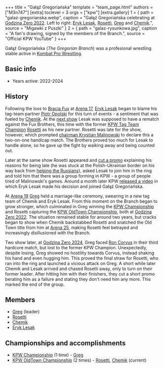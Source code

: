 +++
title = "Gałąź Gregoriańska"
template = "team_page.html"
authors = ["M3n747"]
[extra]
toclevel = 3
orgs = ["kpw"]
[extra.gallery]
1 = { path = "galaz-gregorianska.webp", caption = "Gałąź Gregoriańska celebrating at [Godzina Zero 2022](@/e/kpw/2022-09-17-kpw-godzina-zero-2022.md). Left to right: [Eryk Lesak](@/w/eryk-lesak.md), [Rosetti](@/w/rosetti.md), [Greg](@/w/greg.md) and [Chemik](@/w/chemik.md).", source = "Migawki z Puszki" }
2 = { path = "galaz-rysunkowa.jpg", caption = "A fan's drawing, signed by the members of the Branch.", source = "Official KPW YouTube" }
+++

Gałąź Gregoriańska (_The Gregorian Branch_) was a profesional wrestling stable active in [Kombat Pro Wrestling](@/o/kpw.md).

## Basic info

* Years active: 2022-2024

## History

Following the loss to [Bracia Fux](@/tt/bracia-fux.md) at [Arena 17](@/e/kpw/2021-08-21-kpw-arena-17.md), [Eryk Lesak](@/w/eryk-lesak.md) began to blame his tag-team partner [Piotr Opolski](@/w/piotr-opolski.md) for this turn of events - a sentiment that was fueled by [Chemik](@/w/chemik.md). At the [next show](@/e/kpw/2022-03-18-kpw-arena-18.md) Lesak was supposed to have a rematch against the Fux Brothers, this time with the former [KPW Tag Team Champion](@/c/kpw-tag-team-championship.md) [Rosetti](@/w/rosetti.md) as his new partner. Rosetti was late for the show, however, which prompted [chairman Krystian Malinowski](@/w/krystian-malinowski.md) to declare this a two-on-one handicap match. The Brothers proved too much for Lesak to handle alone, so he gave up the fight by walking away and being counted out.

Later at the same show Rosetti appeared and [cut a promo][rosetti-tlumaczy] explaining his reasons for being late (he was stuck at the Polish-Ukrainian border on his way back from [helping the Russians][inwazja]), asked Lesak to join him in the ring and told him that there was a group forming in KPW - a group of people tired of Malinowski's games. Around a month later KPW [released a video][decyzja-lesaka] in which Eryk Lesak made his decision and joined Gałąź Gregoriańska.

At [Arena 19](@/e/kpw/2022-06-10-kpw-arena-19.md) [Greg](@/w/greg.md) held a marriage-like ceremony, swearing in a new tag team of Chemik and Eryk Lesak. From this moment on the Branch began to grow stronger, which culminated in Greg winning the [KPW Championship](@/c/kpw-championship.md) and Rosetti capturing the [KPW OldTown Championship](@/c/kpw-old-town-championship.md), both at [Godzina Zero 2022](@/e/kpw/2022-09-17-kpw-godzina-zero-2022.md). The situation remained stable for around two years, but cracks began to show when Chemik backstabbed Rosetti and snatched the Old Town title from him at [Arena 25](@/e/kpw/2024-05-17-kpw-arena-25.md), making Rosetti feel betrayed and increasingly disillusioned with the Branch.

Two show later, at [Godzina Zero 2024](@/e/kpw/2024-09-07-kpw-godzina-zero-2024.md), Greg faced [Ron Corvus](@/w/ron-corvus.md) in their third hardcore match, but lost to the former KPW Champion. Unexpectedly, despite losing, Greg showed no hostility towards Corvus, instead shaking his hand and even hugging him. This proved the final straw for Rosetti, who ran into the ring and launched a vicious attack on Greg. A short while later Chemik and Lesak arrived and chased Rosetti away, only to turn on their former leader. After hitting him with their finishers, they cut a short promo berating him as a failure and stating they don't need him any more. This marked the end of the group.

## Members
* [Greg](@/w/greg.md) (leader)
* [Rosetti](@/w/rosetti.md)
* [Chemik](@/w/chemik.md)
* [Eryk Lesak](@/w/eryk-lesak.md)

## Championships and accomplishments
* [KPW Championship](@/c/kpw-championship.md) (1 time) - [Greg](@/w/greg.md)
* [KPW OldTown Championship](@/c/kpw-old-town-championship.md) (2 times) - [Rosetti](@/w/rosetti.md), [Chemik](@/w/chemik.md) (current)

[inwazja]: https://en.wikipedia.org/wiki/Russian_invasion_of_Ukraine
[rosetti-tlumaczy]: https://youtu.be/kAp3we-kg-0&t=2263
[decyzja-lesaka]: https://www.youtube.com/watch?v=WnhpiRjEOFU
